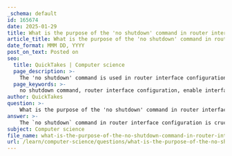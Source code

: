 ```yaml
---
_schema: default
id: 165674
date: 2025-01-29
title: What is the purpose of the 'no shutdown' command in router interface configuration?
article_title: What is the purpose of the 'no shutdown' command in router interface configuration?
date_format: MMM DD, YYYY
post_on_text: Posted on
seo:
  title: QuickTakes | Computer science
  page_description: >-
    The 'no shutdown' command is used in router interface configuration to activate and enable an interface, transitioning it from an administratively disabled state to an operational state, allowing it to participate in network communication.
  page_keywords: >-
    no shutdown command, router interface configuration, enable interface, administratively disabled, network communication, interface status, router settings, activate interface, data transmission, verification commands
author: QuickTakes
question: >-
    What is the purpose of the 'no shutdown' command in router interface configuration?
answer: >-
    The `no shutdown` command in router interface configuration is crucial for enabling a specific interface on a router. By default, many router interfaces are in a shutdown state, meaning they are administratively disabled and do not pass traffic. When you enter the `no shutdown` command in the interface configuration mode, it activates the interface, allowing it to send and receive data.\n\nHere’s a breakdown of its purpose:\n\n1. **Activating the Interface**: The primary function of the `no shutdown` command is to transition the interface from a shutdown state to an operational state. This is essential for the interface to participate in network communication.\n\n2. **Default Behavior**: When a router interface is created or configured, it is typically in a shutdown state. The `no shutdown` command is necessary to bring the interface up and make it operational.\n\n3. **Network Connectivity**: Once the interface is activated with the `no shutdown` command, it can communicate with other devices on the network, allowing for data transmission and reception.\n\n4. **Configuration Example**: In a typical configuration scenario, you would enter the interface configuration mode for the desired interface and then issue the command as follows:\n\n   ```plaintext\n   Router(config)# interface GigabitEthernet0/0\n   Router(config-if)# no shutdown\n   ```\n\n5. **Verification**: After executing the command, you can verify the status of the interface using commands like `show ip interface brief`, which will indicate whether the interface is up or down.\n\nIn summary, the `no shutdown` command is essential for enabling router interfaces, ensuring they are operational and capable of facilitating network communication.
subject: Computer science
file_name: what-is-the-purpose-of-the-no-shutdown-command-in-router-interface-configuration.md
url: /learn/computer-science/questions/what-is-the-purpose-of-the-no-shutdown-command-in-router-interface-configuration
---
```


&nbsp;